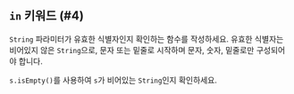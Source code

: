 ## `in` 키워드 (#4)

`String` 파라미터가 유효한 식별자인지 확인하는 함수를 작성하세요. 유효한 식별자는 비어있지 않은 `String`으로, 문자 또는 밑줄로 시작하며 문자, 숫자, 밑줄로만 구성되어야 합니다.

`s.isEmpty()`를 사용하여 `s`가 비어있는 `String`인지 확인하세요.